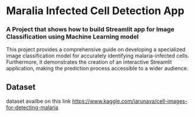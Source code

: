 # Maralia Infected Cell Detection App

### A Project that shows how to build Streamlit app for Image Classification using Machine Learning model  

This project provides a comprehensive guide on developing a specialized image classification model for accurately identifying malaria-infected cells. Furthermore, it demonstrates the creation of an interactive Streamlit application, making the prediction process accessible to a wider audience.

## Dataset 

dataset availbe on this link https://www.kaggle.com/iarunava/cell-images-for-detecting-malaria

